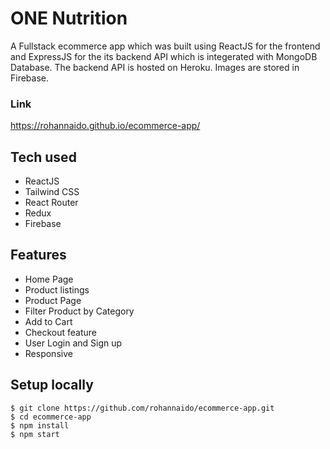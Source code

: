 # ONE Nutrition

A Fullstack ecommerce app which was built using ReactJS for the frontend and ExpressJS for the its backend API which is integerated with MongoDB Database. The backend API is hosted on Heroku. Images are stored in Firebase.

### Link
https://rohannaido.github.io/ecommerce-app/

## Tech used
- ReactJS
- Tailwind CSS
- React Router
- Redux
- Firebase

## Features
- Home Page
- Product listings
- Product Page
- Filter Product by Category
- Add to Cart
- Checkout feature
- User Login and Sign up
- Responsive

## Setup locally
```
$ git clone https://github.com/rohannaido/ecommerce-app.git
$ cd ecommerce-app
$ npm install
$ npm start
```
